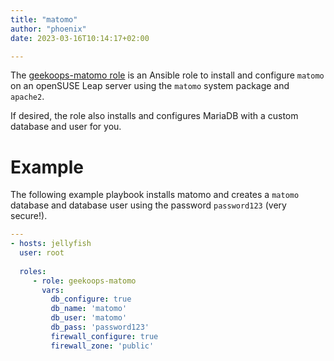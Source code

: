 ```yaml
---
title: "matomo"
author: "phoenix"
date: 2023-03-16T10:14:17+02:00

---
```

The [geekoops-matomo role](https://github.com/GeekOops/geekoops-matomo) is an Ansible role to install and configure `matomo` on an openSUSE Leap server using the `matomo` system package and `apache2`.

If desired, the role also installs and configures MariaDB with a custom database and user for you.

# Example

The following example playbook installs matomo and creates a `matomo` database and database user using the password `password123` (very secure!).


```yaml
---
- hosts: jellyfish
  user: root
  
  roles:
     - role: geekoops-matomo
       vars:
         db_configure: true
         db_name: 'matomo'
         db_user: 'matomo'
         db_pass: 'password123'
         firewall_configure: true
         firewall_zone: 'public'
```
